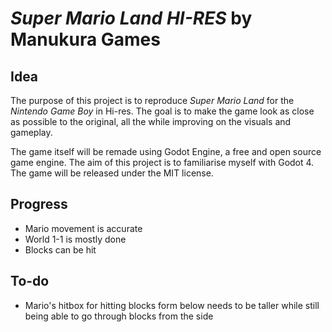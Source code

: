 # _**Super Mario Land HI-RES**_ by Manukura Games

## Idea

The purpose of this project is to reproduce _Super Mario Land_ for the _Nintendo Game Boy_ in Hi-res. The goal is to make the game look as close as possible to the original, all the while improving on the visuals and gameplay.

The game itself will be remade using Godot Engine, a free and open source game engine. The aim of this project is to familiarise myself with Godot 4. The game will be released under the MIT license.

## Progress

- Mario movement is accurate
- World 1-1 is mostly done
- Blocks can be hit

## To-do

- Mario's hitbox for hitting blocks form below needs to be taller while still being able to go through blocks from the side
